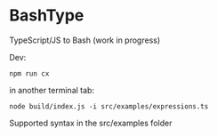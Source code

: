 # BashType
TypeScript/JS to Bash (work in progress)


Dev:

````
npm run cx
````

in another terminal tab:

````
node build/index.js -i src/examples/expressions.ts
````

Supported syntax in the src/examples folder 